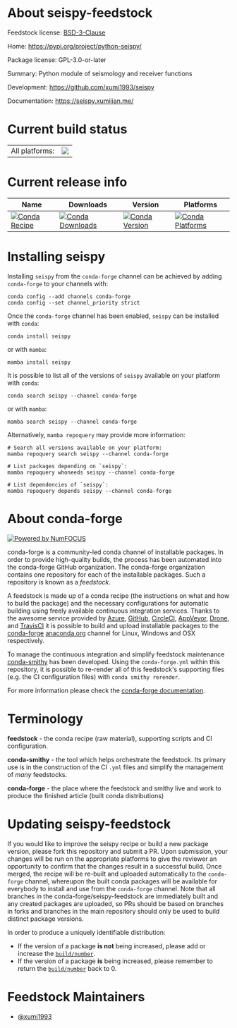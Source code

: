 About seispy-feedstock
======================

Feedstock license: [BSD-3-Clause](https://github.com/conda-forge/seispy-feedstock/blob/main/LICENSE.txt)

Home: https://pypi.org/project/python-seispy/

Package license: GPL-3.0-or-later

Summary: Python module of seismology and receiver functions

Development: https://github.com/xumi1993/seispy

Documentation: https://seispy.xumijian.me/

Current build status
====================


<table><tr><td>All platforms:</td>
    <td>
      <a href="https://dev.azure.com/conda-forge/feedstock-builds/_build/latest?definitionId=13623&branchName=main">
        <img src="https://dev.azure.com/conda-forge/feedstock-builds/_apis/build/status/seispy-feedstock?branchName=main">
      </a>
    </td>
  </tr>
</table>

Current release info
====================

| Name | Downloads | Version | Platforms |
| --- | --- | --- | --- |
| [![Conda Recipe](https://img.shields.io/badge/recipe-seispy-green.svg)](https://anaconda.org/conda-forge/seispy) | [![Conda Downloads](https://img.shields.io/conda/dn/conda-forge/seispy.svg)](https://anaconda.org/conda-forge/seispy) | [![Conda Version](https://img.shields.io/conda/vn/conda-forge/seispy.svg)](https://anaconda.org/conda-forge/seispy) | [![Conda Platforms](https://img.shields.io/conda/pn/conda-forge/seispy.svg)](https://anaconda.org/conda-forge/seispy) |

Installing seispy
=================

Installing `seispy` from the `conda-forge` channel can be achieved by adding `conda-forge` to your channels with:

```
conda config --add channels conda-forge
conda config --set channel_priority strict
```

Once the `conda-forge` channel has been enabled, `seispy` can be installed with `conda`:

```
conda install seispy
```

or with `mamba`:

```
mamba install seispy
```

It is possible to list all of the versions of `seispy` available on your platform with `conda`:

```
conda search seispy --channel conda-forge
```

or with `mamba`:

```
mamba search seispy --channel conda-forge
```

Alternatively, `mamba repoquery` may provide more information:

```
# Search all versions available on your platform:
mamba repoquery search seispy --channel conda-forge

# List packages depending on `seispy`:
mamba repoquery whoneeds seispy --channel conda-forge

# List dependencies of `seispy`:
mamba repoquery depends seispy --channel conda-forge
```


About conda-forge
=================

[![Powered by
NumFOCUS](https://img.shields.io/badge/powered%20by-NumFOCUS-orange.svg?style=flat&colorA=E1523D&colorB=007D8A)](https://numfocus.org)

conda-forge is a community-led conda channel of installable packages.
In order to provide high-quality builds, the process has been automated into the
conda-forge GitHub organization. The conda-forge organization contains one repository
for each of the installable packages. Such a repository is known as a *feedstock*.

A feedstock is made up of a conda recipe (the instructions on what and how to build
the package) and the necessary configurations for automatic building using freely
available continuous integration services. Thanks to the awesome service provided by
[Azure](https://azure.microsoft.com/en-us/services/devops/), [GitHub](https://github.com/),
[CircleCI](https://circleci.com/), [AppVeyor](https://www.appveyor.com/),
[Drone](https://cloud.drone.io/welcome), and [TravisCI](https://travis-ci.com/)
it is possible to build and upload installable packages to the
[conda-forge](https://anaconda.org/conda-forge) [anaconda.org](https://anaconda.org/)
channel for Linux, Windows and OSX respectively.

To manage the continuous integration and simplify feedstock maintenance
[conda-smithy](https://github.com/conda-forge/conda-smithy) has been developed.
Using the ``conda-forge.yml`` within this repository, it is possible to re-render all of
this feedstock's supporting files (e.g. the CI configuration files) with ``conda smithy rerender``.

For more information please check the [conda-forge documentation](https://conda-forge.org/docs/).

Terminology
===========

**feedstock** - the conda recipe (raw material), supporting scripts and CI configuration.

**conda-smithy** - the tool which helps orchestrate the feedstock.
                   Its primary use is in the construction of the CI ``.yml`` files
                   and simplify the management of *many* feedstocks.

**conda-forge** - the place where the feedstock and smithy live and work to
                  produce the finished article (built conda distributions)


Updating seispy-feedstock
=========================

If you would like to improve the seispy recipe or build a new
package version, please fork this repository and submit a PR. Upon submission,
your changes will be run on the appropriate platforms to give the reviewer an
opportunity to confirm that the changes result in a successful build. Once
merged, the recipe will be re-built and uploaded automatically to the
`conda-forge` channel, whereupon the built conda packages will be available for
everybody to install and use from the `conda-forge` channel.
Note that all branches in the conda-forge/seispy-feedstock are
immediately built and any created packages are uploaded, so PRs should be based
on branches in forks and branches in the main repository should only be used to
build distinct package versions.

In order to produce a uniquely identifiable distribution:
 * If the version of a package **is not** being increased, please add or increase
   the [``build/number``](https://docs.conda.io/projects/conda-build/en/latest/resources/define-metadata.html#build-number-and-string).
 * If the version of a package **is** being increased, please remember to return
   the [``build/number``](https://docs.conda.io/projects/conda-build/en/latest/resources/define-metadata.html#build-number-and-string)
   back to 0.

Feedstock Maintainers
=====================

* [@xumi1993](https://github.com/xumi1993/)


<!-- dummy commit to enable rerendering -->

